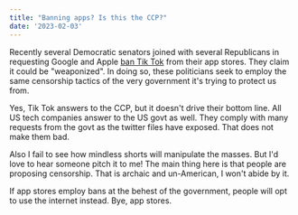 ```yaml
---
title: "Banning apps? Is this the CCP?"
date: '2023-02-03'
---
```


Recently several Democratic senators joined with several Republicans in requesting Google and Apple [ban Tik Tok](https://www.wsj.com/articles/tiktok-dealt-another-hit-as-democratic-senator-joins-calls-for-banning-the-app-11675301647) from their app stores. They claim it could be "weaponized". In doing so, these politicians seek to employ the same censorship tactics of the very government it's trying to protect us from.

Yes, Tik Tok answers to the CCP, but it doesn't drive their bottom line. All US tech companies answer to the US govt as well. They comply with many requests from the govt as the twitter files have exposed. That does not make them bad. 

Also I fail to see how mindless shorts will manipulate the masses. But I'd love to hear someone pitch it to me! The main thing here is that people are proposing censorship. That is archaic and un-American, I won't abide by it.

If app stores employ bans at the behest of the government, people will opt to use the internet instead. Bye, app stores. 
